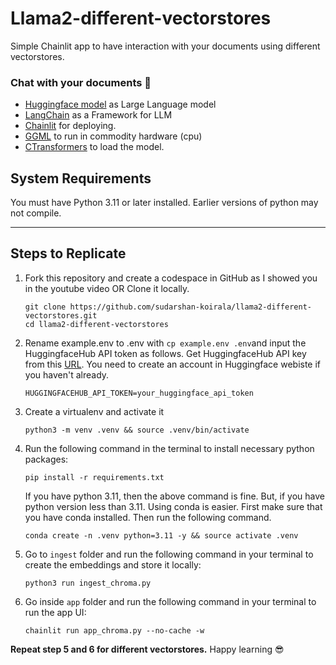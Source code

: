 # Llama2-different-vectorstores
Simple Chainlit app to have interaction with your documents using different vectorstores.

### Chat with your documents 🚀
- [Huggingface model](https://huggingface.co/TheBloke/Llama-2-7B-Chat-GGML/blob/main/llama-2-7b-chat.ggmlv3.q8_0.bin) as Large Language model
- [LangChain](https://python.langchain.com/docs/get_started/introduction.html) as a Framework for LLM
- [Chainlit](https://docs.chainlit.io/overview) for deploying.
- [GGML](https://github.com/ggerganov/ggml) to run in commodity hardware (cpu)
- [CTransformers](https://github.com/marella/ctransformers) to load the model.

## System Requirements

You must have Python 3.11 or later installed. Earlier versions of python may not compile.    

---

## Steps to Replicate 

1. Fork this repository and create a codespace in GitHub as I showed you in the youtube video OR Clone it locally.
   ```
   git clone https://github.com/sudarshan-koirala/llama2-different-vectorstores.git
   cd llama2-different-vectorstores
   ```

2. Rename example.env to .env with `cp example.env .env`and input the HuggingfaceHub API token as follows. Get HuggingfaceHub API key from this [URL](https://huggingface.co/settings/tokens). You need to create an account in Huggingface webiste if you haven't already.
   ```
   HUGGINGFACEHUB_API_TOKEN=your_huggingface_api_token
   ```
   
3. Create a virtualenv and activate it
   ```
   python3 -m venv .venv && source .venv/bin/activate
   ```

4. Run the following command in the terminal to install necessary python packages:
   ```
   pip install -r requirements.txt
   ```

   If you have python 3.11, then the above command is fine. But, if you have python version less than 3.11. Using conda is easier. First make sure that you have conda installed. Then run the following command.
   ```
   conda create -n .venv python=3.11 -y && source activate .venv
   ```

5. Go to `ingest` folder and run the following command in your terminal to create the embeddings and store it locally:
   ```
   python3 run ingest_chroma.py
   ```

6. Go inside `app` folder and run the following command in your terminal to run the app UI:
   ```
   chainlit run app_chroma.py --no-cache -w
   ```

**Repeat step 5 and 6 for different vectorstores.** Happy learning 😎
